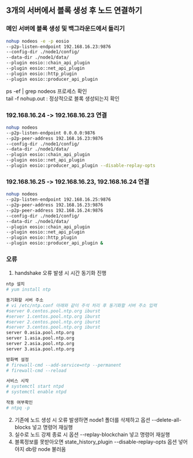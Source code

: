 ## 3개의 서버에서 블록 생성 후 노드 연결하기

### 메인 서버에 블록 생성 및 백그라운드에서 돌리기 
```bash 
nohup nodeos -e -p eosio 
--p2p-listen-endpoint 192.168.16.23:9876 
--config-dir ./node1/config/ 
--data-dir ./node1/data/ 
--plugin eosio::chain_api_plugin 
--plugin eosio::net_api_plugin 
--plugin eosio::http_plugin 
--plugin eosio::producer_api_plugin
```
ps -ef | grep nodeos 프로세스 확인  
tail -f nohup.out : 정상적으로 블록 생성되는지 확인

### 192.168.16.24  -> 192.168.16.23 연결
```bash
nohup nodeos 
--p2p-listen-endpoint 0.0.0.0:9876 
--p2p-peer-address 192.168.16.23:9876 
--config-dir ./node1/config/ 
--data-dir ./node1/data/ 
--plugin eosio::chain_api_plugin 
--plugin eosio::net_api_plugin 
--plugin eosio::producer_api_plugin --disable-replay-opts
```
### 192.168.16.25 -> 192.168.16.23, 192.168.16.24 연결
```bash
nohup nodeos 
--p2p-listen-endpoint 192.168.16.25:9876 
--p2p-peer-address 192.168.16.23:9876 
--p2p-peer-address 192.168.16.24:9876 
--config-dir ./node1/config/ 
--data-dir ./node1/data/ 
--plugin eosio::chain_api_plugin 
--plugin eosio::net_api_plugin 
--plugin eosio::http_plugin 
--plugin eosio::producer_api_plugin &
```  
### 오류
1. handshake 오류 발생 시 시간 동기화 진행
```bash
ntp 설치
# yum install ntp

동기화할 서버 주소
# vi /etc/ntp.conf 아래와 같이 주석 처리 후 동기화할 서버 주소 입력
#server 0.centos.pool.ntp.org iburst
#server 1.centos.pool.ntp.org iburst
#server 2.centos.pool.ntp.org iburst
#server 3.centos.pool.ntp.org iburst
server 0.asia.pool.ntp.org
server 1.asia.pool.ntp.org
server 2.asia.pool.ntp.org
server 3.asia.pool.ntp.org

방화벽 설정
# firewall-cmd --add-service=ntp --permanent
# firewall-cmd --reload

서비스 시작
# systemctl start ntpd
# systemctl enable ntpd

작동 여부확인
# ntpq -p
```
2. 기존에 노드 생성 시 오류 발생하면 node1 폴더를 삭제하고 옵션 --delete-all-blocks 넣고 명령어 재실행
3. 실수로 노드 강제 종료 시 옵션 --replay-blockchain 넣고 명령어 재실행
4. 블록정보를 못받아오면 state_history_plugin --disable-replay-opts 옵션 넣어야지 db랑 node 불러옴
